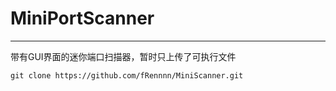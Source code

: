 # **MiniPortScanner**

--------------------------
带有GUI界面的迷你端口扫描器，暂时只上传了可执行文件
```
git clone https://github.com/fRennnn/MiniScanner.git
